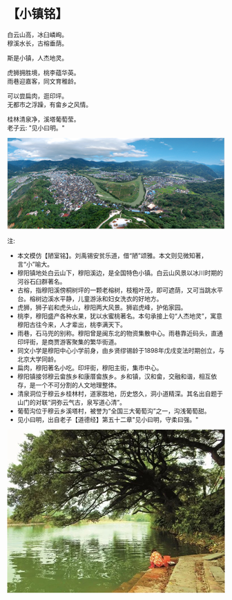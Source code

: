 # 【小镇铭】

白云山高，冰臼嶙峋。  
穆溪水长，古榕垂荫。

斯是小镇，人杰地灵。

虎狮拥胜境，桃李蕴华英。  
雨巷迎嘉客，同文育稚龄。

可以尝扁肉，逛印坪。  
无都市之浮躁，有畲乡之风情。

桂林清泉净，溪塔葡萄莹。  
老子云: "见小曰明。"

![](004a.png)

注:

- 本文模仿【陋室铭】。刘禹锡安贫乐道，借“陋”颂雅。本文则见微知著，言“小”喻大。
- 穆阳镇地处白云山下，穆阳溪边，是全国特色小镇。白云山风景以冰川时期的河谷石臼群著名。
- 古榕，指穆阳溪傍桐树坪的一颗老榕树，枝粗叶茂，即可遮荫，又可当跳水平台。榕树边溪水平静，儿童游泳和妇女洗衣的好地方。
- 虎狮，狮子岩和虎头山，穆阳两大风景。狮岩虎峰，护佑家园。
- 桃李，穆阳盛产各种水果，犹以水蜜桃著名。本句承接上句“人杰地灵”，寓意穆阳古往今来，人才辈出，桃李满天下。
- 雨巷，石马兜的别称。穆阳曾是闽东北的物资集散中心。雨巷靠近码头，直通印坪街，是商贾游客聚集的繁华街道。
- 同文小学是穆阳中心小学前身，由乡贤缪锡龄于1898年戊戌变法时期创立，与北京大学同龄。
- 扁肉，穆阳著名小吃。印坪街，穆阳主街，集市中心。
- 穆阳镇接邻穆云畲族乡和康厝畲族乡。乡和镇，汉和畲，交融和谐，相互依存，是一个不可分割的人文地理整体。
- 清泉洞位于穆云乡桂林村，道家胜地，历史悠久，洞小道精深。其名出自题于山门的对联“洞弥云气古，泉写道心清”。
- 葡萄沟位于穆云乡溪塔村，被誉为“全国三大葡萄沟”之一，沟浅葡萄甜。
- 见小曰明，出自老子【道德经】第五十二章"见小曰明，守柔曰强。"

![](004b.jpg)
